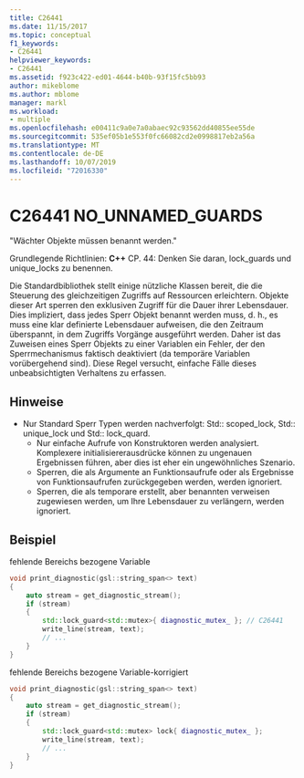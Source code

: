 ```yaml
---
title: C26441
ms.date: 11/15/2017
ms.topic: conceptual
f1_keywords:
- C26441
helpviewer_keywords:
- C26441
ms.assetid: f923c422-ed01-4644-b40b-93f15fc5bb93
author: mikeblome
ms.author: mblome
manager: markl
ms.workload:
- multiple
ms.openlocfilehash: e00411c9a0e7a0abaec92c93562dd40855ee55de
ms.sourcegitcommit: 535ef05b1e553f0fc66082cd2e0998817eb2a56a
ms.translationtype: MT
ms.contentlocale: de-DE
ms.lasthandoff: 10/07/2019
ms.locfileid: "72016330"
---
```

# <a name="c26441-no_unnamed_guards"></a>C26441 NO_UNNAMED_GUARDS

"Wächter Objekte müssen benannt werden."

Grundlegende Richtlinien: **C++** CP. 44: Denken Sie daran, lock_guards und unique_locks zu benennen.

Die Standardbibliothek stellt einige nützliche Klassen bereit, die die Steuerung des gleichzeitigen Zugriffs auf Ressourcen erleichtern. Objekte dieser Art sperren den exklusiven Zugriff für die Dauer ihrer Lebensdauer. Dies impliziert, dass jedes Sperr Objekt benannt werden muss, d. h., es muss eine klar definierte Lebensdauer aufweisen, die den Zeitraum überspannt, in dem Zugriffs Vorgänge ausgeführt werden. Daher ist das Zuweisen eines Sperr Objekts zu einer Variablen ein Fehler, der den Sperrmechanismus faktisch deaktiviert (da temporäre Variablen vorübergehend sind). Diese Regel versucht, einfache Fälle dieses unbeabsichtigten Verhaltens zu erfassen.

## <a name="remarks"></a>Hinweise

- Nur Standard Sperr Typen werden nachverfolgt: Std:: scoped_lock, Std:: unique_lock und Std:: lock_quard.
  - Nur einfache Aufrufe von Konstruktoren werden analysiert. Komplexere initialisiererausdrücke können zu ungenauen Ergebnissen führen, aber dies ist eher ein ungewöhnliches Szenario.
  - Sperren, die als Argumente an Funktionsaufrufe oder als Ergebnisse von Funktionsaufrufen zurückgegeben werden, werden ignoriert.
  - Sperren, die als temporare erstellt, aber benannten verweisen zugewiesen werden, um Ihre Lebensdauer zu verlängern, werden ignoriert.

## <a name="example"></a>Beispiel

fehlende Bereichs bezogene Variable

```cpp
void print_diagnostic(gsl::string_span<> text)
{
    auto stream = get_diagnostic_stream();
    if (stream)
    {
        std::lock_guard<std::mutex>{ diagnostic_mutex_ }; // C26441
        write_line(stream, text);
        // ...
    }
}
```

fehlende Bereichs bezogene Variable-korrigiert

```cpp
void print_diagnostic(gsl::string_span<> text)
{
    auto stream = get_diagnostic_stream();
    if (stream)
    {
        std::lock_guard<std::mutex> lock{ diagnostic_mutex_ };
        write_line(stream, text);
        // ...
    }
}
```

